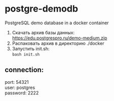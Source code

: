 # postgre-demodb
PostgreSQL demo database in a docker container

1. Скачать архив базы данных: <br>
   https://edu.postgrespro.ru/demo-medium.zip
2. Распаковать архив в директорию ./docker
3. Запустить init.sh: <br>
```bash init.sh```<br>

## connection: <br>
port: 54321 <br>
user: postgres <br>
password: 2222 <br>
